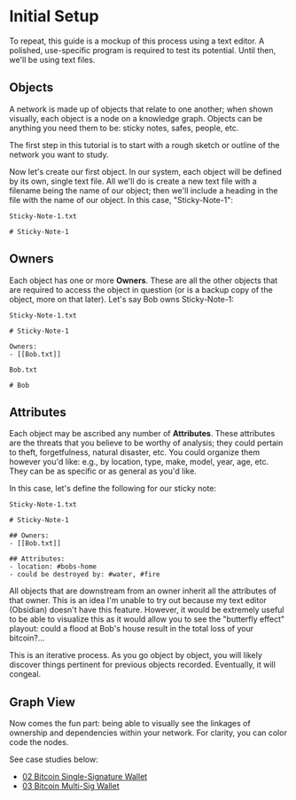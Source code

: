 # Initial Setup

To repeat, this guide is a mockup of this process using a text editor. A polished, use-specific program is required to test its potential. Until then, we'll be using text files.

## Objects
A network is made up of objects that relate to one another; when shown visually, each object is a node on a knowledge graph. Objects can be anything you need them to be: sticky notes, safes, people, etc. 

The first step in this tutorial is to start with a rough sketch or outline of the network you want to study.



Now let's create our first object. In our system, each object will be defined by its own, single text file. All we'll do is create a new text file with a filename  being the name of our object; then we'll include a heading in the file with the name of our object. In this case, "Sticky-Note-1":

```
Sticky-Note-1.txt

# Sticky-Note-1
```

## Owners
Each object has one or more **Owners**. These are all the other objects that are required to access the object in question (or is a backup copy of the object, more on that later). Let's say Bob owns Sticky-Note-1:

```
Sticky-Note-1.txt

# Sticky-Note-1

Owners:
- [[Bob.txt]]
```
```
Bob.txt

# Bob
```

## Attributes
Each object may be ascribed any number of **Attributes**. These attributes are the threats that you believe to be worthy of analysis; they could pertain to theft, forgetfulness, natural disaster, etc. You could organize them however you'd like: e.g., by location, type, make, model, year, age, etc. They can be as specific or as general as you'd like.

In this case, let's define the following for our sticky note:


```
Sticky-Note-1.txt

# Sticky-Note-1

## Owners:
- [[Bob.txt]]

## Attributes:
- location: #bobs-home
- could be destroyed by: #water, #fire
```

All objects that are downstream from an owner inherit all the attributes of that owner. This is an idea I'm unable to try out because my text editor (Obsidian) doesn't have this feature. However, it would be extremely useful to be able to visualize this as it would allow you to see the "butterfly effect" playout: could a flood at Bob's house result in the total loss of your bitcoin?...

This is an iterative process. As you go object by object, you will likely discover things pertinent for previous objects recorded. Eventually, it will congeal.


## Graph View
Now comes the fun part: being able to visually see the linkages of ownership and dependencies within your network. For clarity, you can color code the nodes.

See case studies below:

- [02 Bitcoin Single-Signature Wallet](02-Case-Study-Bitcoin-Singlesig.md)
- [03 Bitcoin Multi-Sig Wallet](03-Case-Study-Bitcoin-Multisig.md)

